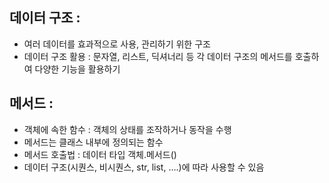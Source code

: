 
## 데이터 구조 : 

- 여러 데이터를 효과적으로 사용, 관리하기 위한 구조
- 데이터 구조 활용 : 문자열, 리스트, 딕셔너리 등 각 데이터 구조의 메서드를 호출하여 다양한 기능을 활용하기

  

## 메서드 :

- 객체에 속한 함수 : 객체의 상태를 조작하거나 동작을 수행
- 메서드는 클래스 내부에 정의되는 함수
- 메서드 호출법 : 데이터 타입 객체.메서드()
- 데이터 구조(시퀀스, 비시퀀스, str, list, ….)에 따라 사용할 수 있음